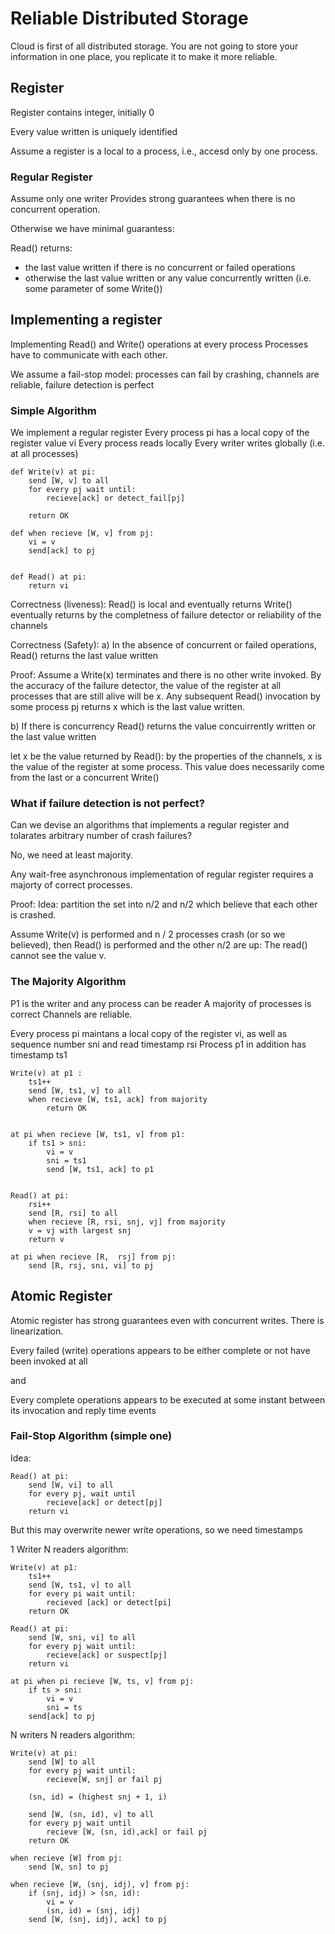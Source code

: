 # Reliable Distributed Storage


Cloud is first of all distributed storage.
You are not going to store your information in one place, you replicate it to make it more reliable.


## Register
Register contains integer, initially 0

Every value written is uniquely identified 

Assume a register is a local to a process, i.e., accesd only by one process.


### Regular Register

Assume only one writer
Provides strong guarantees when there is no concurrent operation.

Otherwise we have minimal guarantess:

Read() returns:
* the last value written if there is no concurrent or failed operations
* otherwise the last value written or any value concurrently written (i.e. some parameter of some Write())


## Implementing a register

Implementing Read() and Write() operations at every process
Processes have to communicate with each other.


We assume a fail-stop model: processes can fail by crashing, channels are reliable, failure detection is perfect


### Simple Algorithm

We implement a regular register
Every process pi has a local copy of the register value vi
Every process reads locally
Every writer writes globally (i.e. at all processes)


```
def Write(v) at pi:
    send [W, v] to all
    for every pj wait until:
        recieve[ack] or detect_fail[pj]

    return OK

def when recieve [W, v] from pj:
    vi = v
    send[ack] to pj


def Read() at pi:
    return vi
```

Correctness (liveness):
Read() is local and eventually returns
Write() eventually returns by the completness of failure detector or reliability of the channels


Correctness (Safety):
a) In the absence of concurrent or failed operations, Read() returns the last value written

Proof: Assume a Write(x) terminates and there is no other write invoked. By the accuracy 
of the failure detector, the value of the register at all processes that are still alive will be x.
Any subsequent Read() invocation by some process pj returns x which is the last value written.

b) If there is concurrency Read() returns the value concuirrently written or the last value written

let x be the value returned by Read(): by the properties of the channels, x is the value of the register
at some process. This value does necessarily come from the last or a concurrent Write()



### What if failure detection is not perfect?

Can we devise an algorithms that implements a regular register and tolarates arbitrary number of crash failures?

No, we need at least majority.


Any wait-free asynchronous implementation of regular register requires a majorty of correct processes.

Proof: Idea: partition the set into n/2 and n/2 which believe that each other is crashed.

Assume Write(v) is performed and n / 2 processes crash (or so we believed), then Read() is performed and the other
n/2 are up: The read() cannot see the value v.



### The Majority Algorithm
P1 is the writer and any process can be reader
A majority of processes is correct
Channels are reliable.

Every process pi maintans a local copy of the register vi, as well as sequence number sni and read timestamp rsi
Process p1 in addition has timestamp ts1


```
Write(v) at p1 :
    ts1++
    send [W, ts1, v] to all
    when recieve [W, ts1, ack] from majority
        return OK


at pi when recieve [W, ts1, v] from p1:
    if ts1 > sni:
        vi = v
        sni = ts1
        send [W, ts1, ack] to p1


Read() at pi:
    rsi++
    send [R, rsi] to all
    when recieve [R, rsi, snj, vj] from majority
    v = vj with largest snj
    return v

at pi when recieve [R,  rsj] from pj:
    send [R, rsj, sni, vi] to pj

```


## Atomic Register

Atomic register has strong guarantees even with concurrent writes.
There is linearization.


Every failed (write) operations appears to be either complete or not have been invoked at all

and

Every complete operations appears to be executed at some instant between its invocation and reply time events




### Fail-Stop Algorithm (simple one)

Idea:
```
Read() at pi:
    send [W, vi] to all
    for every pj, wait until
        recieve[ack] or detect[pj]
    return vi
```

But this may overwrite newer write operations, so we need timestamps

1 Writer N readers algorithm:
```
Write(v) at p1:
    ts1++
    send [W, ts1, v] to all
    for every pi wait until:
        recieved [ack] or detect[pi]
    return OK

Read() at pi:
    send [W, sni, vi] to all
    for every pj wait until:
        recieve[ack] or suspect[pj]
    return vi

at pi when pi recieve [W, ts, v] from pj:
    if ts > sni:
        vi = v
        sni = ts
    send[ack] to pj

```

N writers N readers algorithm:
```
Write(v) at pi:
    send [W] to all
    for every pj wait until:
        recieve[W, snj] or fail pj

    (sn, id) = (highest snj + 1, i)

    send [W, (sn, id), v] to all
    for every pj wait until
        recieve [W, (sn, id),ack] or fail pj
    return OK

when recieve [W] from pj:
    send [W, sn] to pj

when recieve [W, (snj, idj), v] from pj:
    if (snj, idj) > (sn, id):
        vi = v
        (sn, id) = (snj, idj)
    send [W, (snj, idj), ack] to pj

```
















